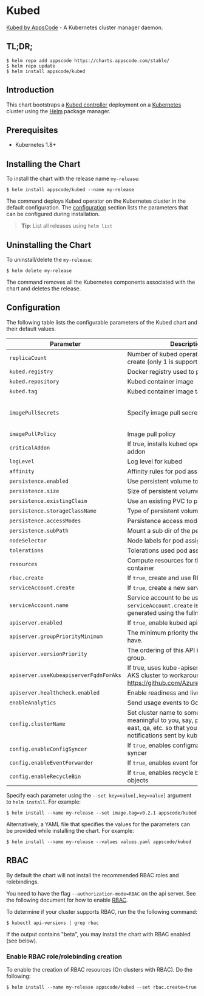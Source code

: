 # Kubed
[Kubed by AppsCode](https://github.com/appscode/kubed) - A Kubernetes cluster manager daemon.

## TL;DR;

```console
$ helm repo add appscode https://charts.appscode.com/stable/
$ helm repo update
$ helm install appscode/kubed
```

## Introduction

This chart bootstraps a [Kubed controller](https://github.com/appscode/kubed) deployment on a [Kubernetes](http://kubernetes.io) cluster using the [Helm](https://helm.sh) package manager.

## Prerequisites

- Kubernetes 1.8+

## Installing the Chart
To install the chart with the release name `my-release`:

```console
$ helm install appscode/kubed --name my-release
```

The command deploys Kubed operator on the Kubernetes cluster in the default configuration. The [configuration](#configuration) section lists the parameters that can be configured during installation.

> **Tip**: List all releases using `helm list`

## Uninstalling the Chart

To uninstall/delete the `my-release`:

```console
$ helm delete my-release
```

The command removes all the Kubernetes components associated with the chart and deletes the release.

## Configuration

The following table lists the configurable parameters of the Kubed chart and their default values.


| Parameter                        | Description                                                       | Default            |
| ---------------------------------| ------------------------------------------------------------------|--------------------|
| `replicaCount`                   | Number of kubed operator replicas to create (only 1 is supported) | `1`                |
| `kubed.registry`                 | Docker registry used to pull Kubed image                          | `appscode`         |
| `kubed.repository`               | Kubed container image                                             | `kubed`            |
| `kubed.tag`                      | Kubed container image tag                                         | `0.10.0`       |
| `imagePullSecrets`               | Specify image pull secrets                                        | `nil` (does not add image pull secrets to deployed pods) |
| `imagePullPolicy`                | Image pull policy                                                 | `IfNotPresent`     |
| `criticalAddon`                  | If true, installs kubed operator as critical addon                | `false`            |
| `logLevel`                       | Log level for kubed                                               | `3`                |
| `affinity`                       | Affinity rules for pod assignment                                 | `{}`               |
| `persistence.enabled`            | Use persistent volume to store data                               | `false`            |
| `persistence.size`               | Size of persistent volume claim                                   | `10Gi`             |
| `persistence.existingClaim`      | Use an existing PVC to persist data                               | `nil`              |
| `persistence.storageClassName`   | Type of persistent volume claim                                   | `nil`              |
| `persistence.accessModes`        | Persistence access modes                                          | `[ReadWriteOnce]`  |
| `persistence.subPath`            | Mount a sub dir of the persistent volume                          | `nil`              |
| `nodeSelector`                   | Node labels for pod assignment                                    | `{}`               |
| `tolerations`                    | Tolerations used pod assignment                                   | `{}`               |
| `resources`                      | Compute resources for the kubed container                         | `{}`               |
| `rbac.create`                    | If `true`, create and use RBAC resources                          | `true`             |
| `serviceAccount.create`          | If `true`, create a new service account                           | `true`             |
| `serviceAccount.name`            | Service account to be used. If not set and `serviceAccount.create` is `true`, a name is generated using the fullname template | `` |
| `apiserver.enabled`              | If `true`, enable kubed api server                                | `true`             |
| `apiserver.groupPriorityMinimum` | The minimum priority the group should have.                       | 10000              |
| `apiserver.versionPriority`      | The ordering of this API inside of the group.                     | 15                 |
| `apiserver.useKubeapiserverFqdnForAks` | If true, uses kube-apiserver FQDN for AKS cluster to workaround https://github.com/Azure/AKS/issues/522 | `true`             |
| `apiserver.healthcheck.enabled`  | Enable readiness and liveliness probes                            | `true`             |
| `enableAnalytics`                | Send usage events to Google Analytics                             | `true`             |
| `config.clusterName`             | Set cluster name to something meaningful to you, say, prod, prod-us-east, qa, etc. so that you can distinguish notifications sent by kubed | `unicorn`          |
| `config.enableConfigSyncer`      | If `true`, enables configmap and secret syncer                    | `true`             |
| `config.enableEventForwarder`    | If `true`, enables event forwarder                                | `false`            |
| `config.enableRecycleBin`        | If `true`, enables recycle bin for deleted objects                | `true`             |


Specify each parameter using the `--set key=value[,key=value]` argument to `helm install`. For example:

```console
$ helm install --name my-release --set image.tag=v0.2.1 appscode/kubed
```

Alternatively, a YAML file that specifies the values for the parameters can be provided while
installing the chart. For example:

```console
$ helm install --name my-release --values values.yaml appscode/kubed
```

## RBAC
By default the chart will not install the recommended RBAC roles and rolebindings.

You need to have the flag `--authorization-mode=RBAC` on the api server. See the following document for how to enable [RBAC](https://kubernetes.io/docs/admin/authorization/rbac/).

To determine if your cluster supports RBAC, run the the following command:

```console
$ kubectl api-versions | grep rbac
```

If the output contains "beta", you may install the chart with RBAC enabled (see below).

### Enable RBAC role/rolebinding creation

To enable the creation of RBAC resources (On clusters with RBAC). Do the following:

```console
$ helm install --name my-release appscode/kubed --set rbac.create=true
```
